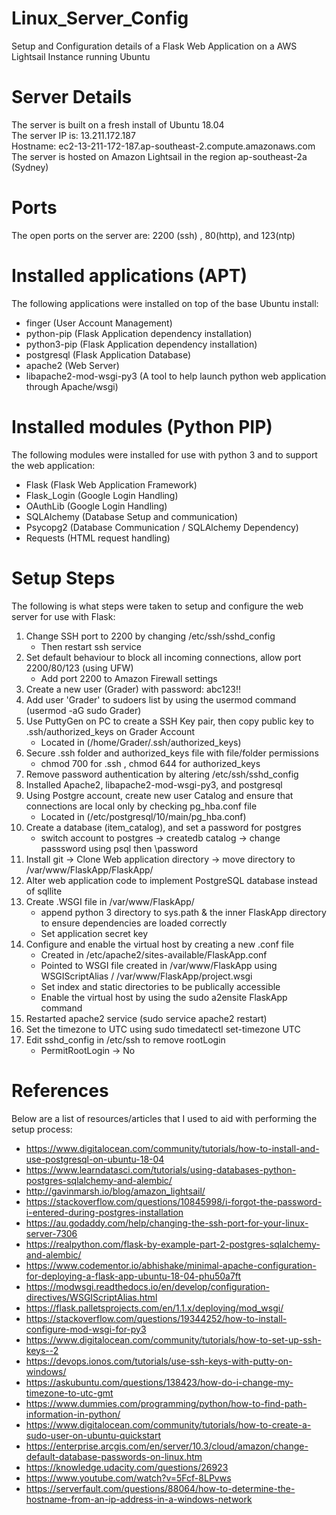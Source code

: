# Linux_Server_Config
Setup and Configuration details of a Flask Web Application on a AWS Lightsail Instance running Ubuntu

# Server Details
The server is built on a fresh install of Ubuntu 18.04\
The server IP is: 13.211.172.187\
Hostname: ec2-13-211-172-187.ap-southeast-2.compute.amazonaws.com
The server is hosted on Amazon Lightsail in the region ap-southeast-2a (Sydney)

# Ports
The open ports on the server are: 2200 (ssh) , 80(http), and 123(ntp)

# Installed applications (APT)
The following applications were installed on top of the base Ubuntu install:
- finger (User Account Management)
- python-pip (Flask Application dependency installation)
- python3-pip (Flask Application dependency installation)
- postgresql (Flask Application Database)
- apache2 (Web Server)
- libapache2-mod-wsgi-py3 (A tool to help launch python web application through Apache/wsgi)

# Installed modules (Python PIP)
The following modules were installed for use with python 3 and to support the web application: 
- Flask (Flask Web Application Framework)
- Flask_Login (Google Login Handling)
- OAuthLib (Google Login Handling)
- SQLAlchemy (Database Setup and communication)
- Psycopg2 (Database Communication / SQLAlchemy Dependency)
- Requests (HTML request handling)

# Setup Steps
The following is what steps were taken to setup and configure the web server for use with Flask:
1. Change SSH port to 2200 by changing /etc/ssh/sshd_config
    - Then restart ssh service 
2. Set default behaviour to block all incoming connections, allow port 2200/80/123 (using UFW)
    - Add port 2200 to Amazon Firewall settings
3. Create a new user (Grader) with password: abc123!!
4. Add user 'Grader' to sudoers list by using the usermod command (usermod -aG sudo Grader)
5. Use PuttyGen on PC to create a SSH Key pair, then copy public key to .ssh/authorized_keys on Grader Account  
    - Located in (/home/Grader/.ssh/authorized_keys)
6. Secure .ssh folder and authorized_keys file with file/folder permissions
    - chmod 700 for .ssh , chmod 644 for authorized_keys
7. Remove password authentication by altering /etc/ssh/sshd_config
8. Installed Apache2, libapache2-mod-wsgi-py3, and postgresql
9. Using Postgre account, create new user Catalog and ensure that connections are local only by checking pg_hba.conf file
    - Located in (/etc/postgresql/10/main/pg_hba.conf)
10. Create a database (item_catalog), and set a password for postgres
    - switch account to postgres -> createdb catalog -> change passsword using psql then \password
11. Install git -> Clone Web application directory -> move directory to /var/www/FlaskApp/FlaskApp/
12. Alter web application code to implement PostgreSQL database instead of sqllite
13. Create .WSGI file in /var/www/FlaskApp/
    - append python 3 directory to sys.path & the inner FlaskApp directory to ensure dependencies are loaded correctly
    - Set application secret key
14. Configure and enable the virtual host by creating a new .conf file
    - Created in /etc/apache2/sites-available/FlaskApp.conf
    - Pointed to WSGI file created in /var/www/FlaskApp using WSGIScriptAlias / /var/www/FlaskApp/project.wsgi
    - Set index and static directories to be publically accessible
    - Enable the virtual host by using the sudo a2ensite FlaskApp command
15. Restarted apache2 service (sudo service apache2 restart)
16. Set the timezone to UTC using sudo timedatectl set-timezone UTC
17. Edit sshd_config in /etc/ssh to remove rootLogin
    - PermitRootLogin -> No

# References
Below are a list of resources/articles that I used to aid with performing the setup process:
* https://www.digitalocean.com/community/tutorials/how-to-install-and-use-postgresql-on-ubuntu-18-04
* https://www.learndatasci.com/tutorials/using-databases-python-postgres-sqlalchemy-and-alembic/
* http://gavinmarsh.io/blog/amazon_lightsail/
* https://stackoverflow.com/questions/10845998/i-forgot-the-password-i-entered-during-postgres-installation
* https://au.godaddy.com/help/changing-the-ssh-port-for-your-linux-server-7306
* https://realpython.com/flask-by-example-part-2-postgres-sqlalchemy-and-alembic/
* https://www.codementor.io/abhishake/minimal-apache-configuration-for-deploying-a-flask-app-ubuntu-18-04-phu50a7ft
* https://modwsgi.readthedocs.io/en/develop/configuration-directives/WSGIScriptAlias.html
* https://flask.palletsprojects.com/en/1.1.x/deploying/mod_wsgi/
* https://stackoverflow.com/questions/19344252/how-to-install-configure-mod-wsgi-for-py3
* https://www.digitalocean.com/community/tutorials/how-to-set-up-ssh-keys--2
* https://devops.ionos.com/tutorials/use-ssh-keys-with-putty-on-windows/
* https://askubuntu.com/questions/138423/how-do-i-change-my-timezone-to-utc-gmt
* https://www.dummies.com/programming/python/how-to-find-path-information-in-python/
* https://www.digitalocean.com/community/tutorials/how-to-create-a-sudo-user-on-ubuntu-quickstart
* https://enterprise.arcgis.com/en/server/10.3/cloud/amazon/change-default-database-passwords-on-linux.htm
* https://knowledge.udacity.com/questions/26923
* https://www.youtube.com/watch?v=5Fcf-8LPvws
* https://serverfault.com/questions/88064/how-to-determine-the-hostname-from-an-ip-address-in-a-windows-network



